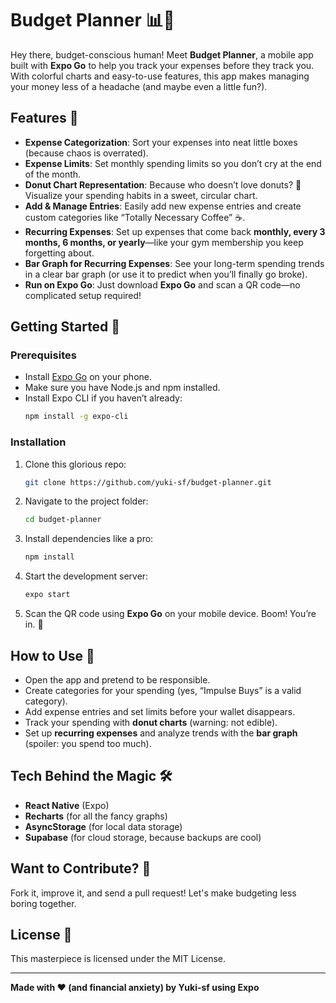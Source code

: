# Budget Planner 📊💸

Hey there, budget-conscious human! Meet **Budget Planner**, a mobile app built with **Expo Go** to help you track your expenses before they track you. With colorful charts and easy-to-use features, this app makes managing your money less of a headache (and maybe even a little fun?).

## Features 🌟

- **Expense Categorization**: Sort your expenses into neat little boxes (because chaos is overrated).
- **Expense Limits**: Set monthly spending limits so you don’t cry at the end of the month.
- **Donut Chart Representation**: Because who doesn’t love donuts? 🍩 Visualize your spending habits in a sweet, circular chart.
- **Add & Manage Entries**: Easily add new expense entries and create custom categories like “Totally Necessary Coffee” ☕.
- **Recurring Expenses**: Set up expenses that come back **monthly, every 3 months, 6 months, or yearly**—like your gym membership you keep forgetting about.
- **Bar Graph for Recurring Expenses**: See your long-term spending trends in a clear bar graph (or use it to predict when you’ll finally go broke).
- **Run on Expo Go**: Just download **Expo Go** and scan a QR code—no complicated setup required!

## Getting Started 🚀

### Prerequisites
- Install [Expo Go](https://expo.dev/client) on your phone.
- Make sure you have Node.js and npm installed.
- Install Expo CLI if you haven’t already:
  ```sh
  npm install -g expo-cli
  ```

### Installation
1. Clone this glorious repo:
   ```sh
   git clone https://github.com/yuki-sf/budget-planner.git
   ```
2. Navigate to the project folder:
   ```sh
   cd budget-planner
   ```
3. Install dependencies like a pro:
   ```sh
   npm install
   ```
4. Start the development server:
   ```sh
   expo start
   ```
5. Scan the QR code using **Expo Go** on your mobile device. Boom! You’re in. 🎉

## How to Use 🧐
- Open the app and pretend to be responsible.
- Create categories for your spending (yes, “Impulse Buys” is a valid category).
- Add expense entries and set limits before your wallet disappears.
- Track your spending with **donut charts** (warning: not edible).
- Set up **recurring expenses** and analyze trends with the **bar graph** (spoiler: you spend too much).

## Tech Behind the Magic 🛠️
- **React Native** (Expo)
- **Recharts** (for all the fancy graphs)
- **AsyncStorage** (for local data storage)
- **Supabase** (for cloud storage, because backups are cool)

## Want to Contribute? 🤝
Fork it, improve it, and send a pull request! Let's make budgeting less boring together.

## License 📜
This masterpiece is licensed under the MIT License. 

---
**Made with ❤️ (and financial anxiety) by Yuki-sf using Expo**

